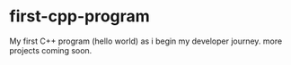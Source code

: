 # first-cpp-program
My first C++ program (hello world) as i begin my developer journey.
more projects coming soon.
